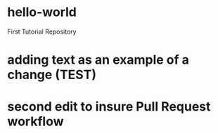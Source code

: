 # hello-world
First Tutorial Repository
# adding text as an example of a change (TEST)
# second edit to insure Pull Request workflow
